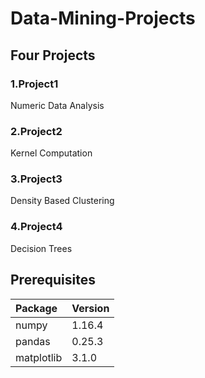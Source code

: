 # Data-Mining-Projects
## Four Projects
### 1.Project1
  Numeric Data Analysis
### 2.Project2
  Kernel Computation
### 3.Project3
  Density Based Clustering
### 4.Project4
  Decision Trees
  
## Prerequisites
 |Package|Version|
 |:---|:---|
 |numpy       |1.16.4|
 |pandas      |0.25.3|
 |matplotlib  |3.1.0|
